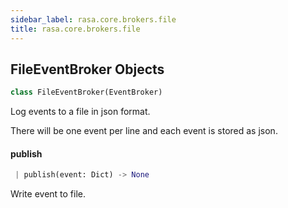 ```yaml
---
sidebar_label: rasa.core.brokers.file
title: rasa.core.brokers.file
---
```


## FileEventBroker Objects

```python
class FileEventBroker(EventBroker)
```

Log events to a file in json format.

There will be one event per line and each event is stored as json.

#### publish

```python
 | publish(event: Dict) -> None
```

Write event to file.

